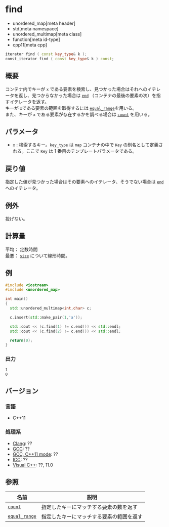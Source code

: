 # find
* unordered_map[meta header]
* std[meta namespace]
* unordered_multimap[meta class]
* function[meta id-type]
* cpp11[meta cpp]

```cpp
iterator find ( const key_type& k );
const_iterator find ( const key_type& k ) const;
```

## 概要
コンテナ内でキーが `x` である要素を検索し、見つかった場合はそれへのイテレータを返し、見つからなかった場合は [`end`](end.md) （コンテナの最後の要素の次）を指すイテレータを返す。  
キーが `x`である要素の範囲を取得するには [`equal_range`](equal_range.md)を用いる。  
また、キーが `x` である要素が存在するかを調べる場合は [`count`](count.md) を用いる。


## パラメータ
- `x` : 検索するキー。`key_type` は `map` コンテナの中で `Key` の別名として定義される。ここで `Key` は 1 番目のテンプレートパラメータである。


## 戻り値
指定した値が見つかった場合はその要素へのイテレータ、そうでない場合は [`end`](end.md) へのイテレータ。


## 例外
投げない。


## 計算量
平均： 定数時間  
最悪： [`size`](size.md) について線形時間。


## 例
```cpp
#include <iostream>
#include <unordered_map>

int main()
{
  std::unordered_multimap<int,char> c;

  c.insert(std::make_pair(1,'a'));

  std::cout << (c.find(1) != c.end()) << std::endl;
  std::cout << (c.find(2) != c.end()) << std::endl;

  return(0);
}
```

### 出力
```
1
0
```


## バージョン
### 言語
- C++11

### 処理系
- [Clang](/implementation.md#clang): ??
- [GCC](/implementation.md#gcc): ??
- [GCC, C++11 mode](/implementation.md#gcc): ??
- [ICC](/implementation.md#icc): ??
- [Visual C++](/implementation.md#visual_cpp): ??, 11.0

## 参照

| 名前                            | 説明                                     |
|---------------------------------|------------------------------------------|
| [`count`](count.md)             | 指定したキーにマッチする要素の数を返す   |
| [`equal_range`](equal_range.md) | 指定したキーにマッチする要素の範囲を返す |


